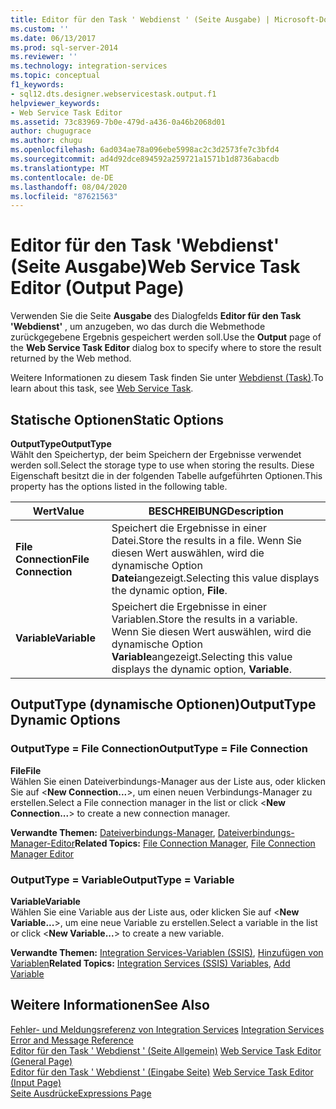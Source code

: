 ```yaml
---
title: Editor für den Task ' Webdienst ' (Seite Ausgabe) | Microsoft-Dokumentation
ms.custom: ''
ms.date: 06/13/2017
ms.prod: sql-server-2014
ms.reviewer: ''
ms.technology: integration-services
ms.topic: conceptual
f1_keywords:
- sql12.dts.designer.webservicestask.output.f1
helpviewer_keywords:
- Web Service Task Editor
ms.assetid: 73c83969-7b0e-479d-a436-0a46b2068d01
author: chugugrace
ms.author: chugu
ms.openlocfilehash: 6ad034ae78a096ebe5998ac2c3d2573fe7c3bfd4
ms.sourcegitcommit: ad4d92dce894592a259721a1571b1d8736abacdb
ms.translationtype: MT
ms.contentlocale: de-DE
ms.lasthandoff: 08/04/2020
ms.locfileid: "87621563"
---
```

# <a name="web-service-task-editor-output-page"></a><span data-ttu-id="20aa1-102">Editor für den Task 'Webdienst' (Seite Ausgabe)</span><span class="sxs-lookup"><span data-stu-id="20aa1-102">Web Service Task Editor (Output Page)</span></span>
  <span data-ttu-id="20aa1-103">Verwenden Sie die Seite **Ausgabe** des Dialogfelds **Editor für den Task 'Webdienst'** , um anzugeben, wo das durch die Webmethode zurückgegebene Ergebnis gespeichert werden soll.</span><span class="sxs-lookup"><span data-stu-id="20aa1-103">Use the **Output** page of the **Web Service Task Editor** dialog box to specify where to store the result returned by the Web method.</span></span>  
  
 <span data-ttu-id="20aa1-104">Weitere Informationen zu diesem Task finden Sie unter [Webdienst (Task)](control-flow/web-service-task.md).</span><span class="sxs-lookup"><span data-stu-id="20aa1-104">To learn about this task, see [Web Service Task](control-flow/web-service-task.md).</span></span>  
  
## <a name="static-options"></a><span data-ttu-id="20aa1-105">Statische Optionen</span><span class="sxs-lookup"><span data-stu-id="20aa1-105">Static Options</span></span>  
 <span data-ttu-id="20aa1-106">**OutputType**</span><span class="sxs-lookup"><span data-stu-id="20aa1-106">**OutputType**</span></span>  
 <span data-ttu-id="20aa1-107">Wählt den Speichertyp, der beim Speichern der Ergebnisse verwendet werden soll.</span><span class="sxs-lookup"><span data-stu-id="20aa1-107">Select the storage type to use when storing the results.</span></span> <span data-ttu-id="20aa1-108">Diese Eigenschaft besitzt die in der folgenden Tabelle aufgeführten Optionen.</span><span class="sxs-lookup"><span data-stu-id="20aa1-108">This property has the options listed in the following table.</span></span>  
  
|<span data-ttu-id="20aa1-109">Wert</span><span class="sxs-lookup"><span data-stu-id="20aa1-109">Value</span></span>|<span data-ttu-id="20aa1-110">BESCHREIBUNG</span><span class="sxs-lookup"><span data-stu-id="20aa1-110">Description</span></span>|  
|-----------|-----------------|  
|<span data-ttu-id="20aa1-111">**File Connection**</span><span class="sxs-lookup"><span data-stu-id="20aa1-111">**File Connection**</span></span>|<span data-ttu-id="20aa1-112">Speichert die Ergebnisse in einer Datei.</span><span class="sxs-lookup"><span data-stu-id="20aa1-112">Store the results in a file.</span></span> <span data-ttu-id="20aa1-113">Wenn Sie diesen Wert auswählen, wird die dynamische Option **Datei**angezeigt.</span><span class="sxs-lookup"><span data-stu-id="20aa1-113">Selecting this value displays the dynamic option, **File**.</span></span>|  
|<span data-ttu-id="20aa1-114">**Variable**</span><span class="sxs-lookup"><span data-stu-id="20aa1-114">**Variable**</span></span>|<span data-ttu-id="20aa1-115">Speichert die Ergebnisse in einer Variablen.</span><span class="sxs-lookup"><span data-stu-id="20aa1-115">Store the results in a variable.</span></span> <span data-ttu-id="20aa1-116">Wenn Sie diesen Wert auswählen, wird die dynamische Option **Variable**angezeigt.</span><span class="sxs-lookup"><span data-stu-id="20aa1-116">Selecting this value displays the dynamic option, **Variable**.</span></span>|  
  
## <a name="outputtype-dynamic-options"></a><span data-ttu-id="20aa1-117">OutputType (dynamische Optionen)</span><span class="sxs-lookup"><span data-stu-id="20aa1-117">OutputType Dynamic Options</span></span>  
  
### <a name="outputtype--file-connection"></a><span data-ttu-id="20aa1-118">OutputType = File Connection</span><span class="sxs-lookup"><span data-stu-id="20aa1-118">OutputType = File Connection</span></span>  
 <span data-ttu-id="20aa1-119">**File**</span><span class="sxs-lookup"><span data-stu-id="20aa1-119">**File**</span></span>  
 <span data-ttu-id="20aa1-120">Wählen Sie einen Dateiverbindungs-Manager aus der Liste aus, oder klicken Sie auf \<**New Connection...**>, um einen neuen Verbindungs-Manager zu erstellen.</span><span class="sxs-lookup"><span data-stu-id="20aa1-120">Select a File connection manager in the list or click \<**New Connection...**> to create a new connection manager.</span></span>  
  
 <span data-ttu-id="20aa1-121">**Verwandte Themen:** [Dateiverbindungs-Manager](connection-manager/file-connection-manager.md), [Dateiverbindungs-Manager-Editor](../../2014/integration-services/file-connection-manager-editor.md)</span><span class="sxs-lookup"><span data-stu-id="20aa1-121">**Related Topics:** [File Connection Manager](connection-manager/file-connection-manager.md), [File Connection Manager Editor](../../2014/integration-services/file-connection-manager-editor.md)</span></span>  
  
### <a name="outputtype--variable"></a><span data-ttu-id="20aa1-122">OutputType = Variable</span><span class="sxs-lookup"><span data-stu-id="20aa1-122">OutputType = Variable</span></span>  
 <span data-ttu-id="20aa1-123">**Variable**</span><span class="sxs-lookup"><span data-stu-id="20aa1-123">**Variable**</span></span>  
 <span data-ttu-id="20aa1-124">Wählen Sie eine Variable aus der Liste aus, oder klicken Sie auf \<**New Variable...**>, um eine neue Variable zu erstellen.</span><span class="sxs-lookup"><span data-stu-id="20aa1-124">Select a variable in the list or click \<**New Variable...**> to create a new variable.</span></span>  
  
 <span data-ttu-id="20aa1-125">**Verwandte Themen:**  [Integration Services-Variablen &#40;SSIS&#41;](integration-services-ssis-variables.md), [Hinzufügen von Variablen](../../2014/integration-services/add-variable.md)</span><span class="sxs-lookup"><span data-stu-id="20aa1-125">**Related Topics:**  [Integration Services &#40;SSIS&#41; Variables](integration-services-ssis-variables.md), [Add Variable](../../2014/integration-services/add-variable.md)</span></span>  
  
## <a name="see-also"></a><span data-ttu-id="20aa1-126">Weitere Informationen</span><span class="sxs-lookup"><span data-stu-id="20aa1-126">See Also</span></span>  
 <span data-ttu-id="20aa1-127">[Fehler- und Meldungsreferenz von Integration Services](../../2014/integration-services/integration-services-error-and-message-reference.md) </span><span class="sxs-lookup"><span data-stu-id="20aa1-127">[Integration Services Error and Message Reference](../../2014/integration-services/integration-services-error-and-message-reference.md) </span></span>  
 <span data-ttu-id="20aa1-128">[Editor für den Task ' Webdienst ' &#40;Seite Allgemein&#41;](general-page-of-integration-services-designers-options.md) </span><span class="sxs-lookup"><span data-stu-id="20aa1-128">[Web Service Task Editor &#40;General Page&#41;](general-page-of-integration-services-designers-options.md) </span></span>  
 <span data-ttu-id="20aa1-129">[Editor für den Task ' Webdienst ' &#40;Eingabe Seite&#41;](../../2014/integration-services/web-service-task-editor-input-page.md) </span><span class="sxs-lookup"><span data-stu-id="20aa1-129">[Web Service Task Editor &#40;Input Page&#41;](../../2014/integration-services/web-service-task-editor-input-page.md) </span></span>  
 [<span data-ttu-id="20aa1-130">Seite Ausdrücke</span><span class="sxs-lookup"><span data-stu-id="20aa1-130">Expressions Page</span></span>](expressions/expressions-page.md)  
  
  
